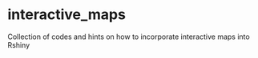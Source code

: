 # interactive_maps
Collection of codes and hints on how to incorporate interactive maps into Rshiny
